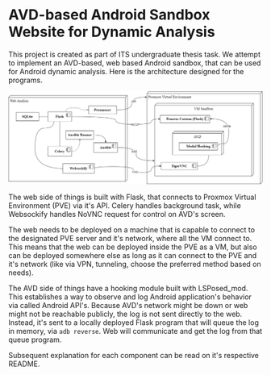 # AVD-based Android Sandbox Website for Dynamic Analysis

This project is created as part of ITS undergraduate thesis task. We attempt to implement an AVD-based, web based Android sandbox, that can be used for Android dynamic analysis. Here is the architecture designed for the programs.

![Designed Architecture](docs/images/architecture.png)

The web side of things is built with Flask, that connects to Proxmox Virtual Environment (PVE) via it's API. Celery handles background task, while Websockify handles NoVNC request for control on AVD's screen.

The web needs to be deployed on a machine that is capable to connect to the designated PVE server and it's network, where all the VM connect to. This means that the web can be deployed inside the PVE as a VM, but also can be deployed somewhere else as long as it can connect to the PVE and it's network (like via VPN, tunneling, choose the preferred method based on needs).

The AVD side of things have a hooking module built with LSPosed_mod. This establishes a way to observe and log Android application's behavior via called Android API's. Because AVD's network might be down or web might not be reachable publicly, the log is not sent directly to the web. Instead, it's sent to a locally deployed Flask program that will queue the log in memory, via `adb reverse`. Web will communicate and get the log from that queue program.

Subsequent explanation for each component can be read on it's respective README.